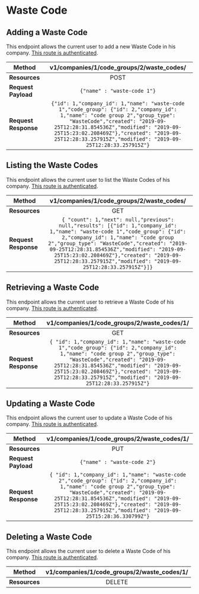 # Waste Code

## Adding a Waste Code
This endpoint allows the current user to add a new Waste Code in his company. [This route is authenticated](https://github.com/vision-i40/company_service/tree/master/docs/authentication#authenticated-endpoints).

| **Method**            | v1/companies/1/code_groups/2/waste_codes/     |
|-----------------------|:---------------------:|
| **Resources**         | POST                   |
| **Request Payload**   | `{"name" : "waste-code 1"}` |
| **Request Response**  | `{"id": 1,"company_id": 1,"name": "waste-code 1","code_group": {"id": 2,"company_id": 1,"name": "code group 2","group_type": "WasteCode","created": "2019-09-25T12:28:31.854536Z","modified": "2019-09-25T15:23:02.208469Z"},"created": "2019-09-25T12:28:33.257915Z","modified": "2019-09-25T12:28:33.257915Z"}` |


## Listing the Waste Codes
This endpoint allows the current user to list the Waste Codes of his company. [This route is authenticated](https://github.com/vision-i40/company_service/tree/master/docs/authentication#authenticated-endpoints).

| **Method**            | v1/companies/1/code_groups/2/waste_codes/     |
|-----------------------|:---------------------:|
| **Resources**         | GET                   |
| **Request Response**  | `{ "count": 1,"next": null,"previous": null,"results": [{"id": 1,"company_id": 1,"name": "waste-code 1","code_group": {"id": 2,"company_id": 1,"name": "code group 2","group_type": "WasteCode","created": "2019-09-25T12:28:31.854536Z","modified": "2019-09-25T15:23:02.208469Z"},"created": "2019-09-25T12:28:33.257915Z","modified": "2019-09-25T12:28:33.257915Z"}]}` |


## Retrieving a Waste Code
This endpoint allows the current user to retrieve a Waste Code of his company. [This route is authenticated](https://github.com/vision-i40/company_service/tree/master/docs/authentication#authenticated-endpoints).

| **Method**            | v1/companies/1/code_groups/2/waste_codes/1/     |
|-----------------------|:---------------------:|
| **Resources**         | GET                   |
| **Request Response**  | `{ "id": 1,"company_id": 1,"name": "waste-code 1","code_group": {"id": 2,"company_id": 1,"name": "code group 2","group_type": "WasteCode","created": "2019-09-25T12:28:31.854536Z","modified": "2019-09-25T15:23:02.208469Z"},"created": "2019-09-25T12:28:33.257915Z","modified": "2019-09-25T12:28:33.257915Z"}` |


## Updating a Waste Code
This endpoint allows the current user to update a Waste Code of his company. [This route is authenticated](https://github.com/vision-i40/company_service/tree/master/docs/authentication#authenticated-endpoints).

| **Method**            | v1/companies/1/code_groups/2/waste_codes/1/     |
|-----------------------|:---------------------:|
| **Resources**         | PUT                   |
| **Request Payload**   | `{"name" : "waste-code 2"}` |
| **Request Response**  | `{ "id": 1,"company_id": 1,"name": "waste-code 2","code_group": {"id": 2,"company_id": 1,"name": "code group 2","group_type": "WasteCode","created": "2019-09-25T12:28:31.854536Z","modified": "2019-09-25T15:23:02.208469Z"},"created": "2019-09-25T12:28:33.257915Z","modified": "2019-09-25T15:28:36.330799Z"}` |

## Deleting a Waste Code
This endpoint allows the current user to delete a Waste Code of his company. [This route is authenticated](https://github.com/vision-i40/company_service/tree/master/docs/authentication#authenticated-endpoints).

| **Method**            | v1/companies/1/code_groups/2/waste_codes/1/     |
|-----------------------|:---------------------:|
| **Resources**         | DELETE                   |